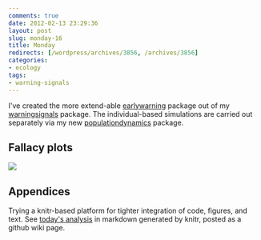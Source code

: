 ```yaml
---
comments: true
date: 2012-02-13 23:29:36
layout: post
slug: monday-16
title: Monday
redirects: [/wordpress/archives/3856, /archives/3856]
categories:
- ecology
tags: 
- warning-signals
---
```


I've created the more extend-able [earlywarning](https://github.com/cboettig/earlywarning/) package out of my [warningsignals](https://github.com/cboettig/warningsignals/) package.  The individual-based simulations are carried out separately via my new [populationdynamics](https://github.com/cboettig/populationdynamics) package.



## Fallacy plots



![](http://farm8.staticflickr.com/7181/6874544461_d58b73d1e7_o.png)




## Appendices

Trying a knitr-based platform for tighter integration of code, figures, and text. See [today's analysis](https://github.com/cboettig/earlywarning/wiki/appendices) in markdown generated by knitr, posted as a github wiki page.

